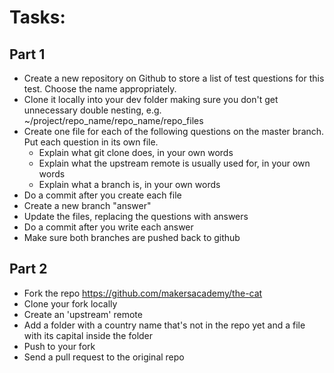 Tasks:
===

Part 1
------

* Create a new repository on Github to store a list of test questions for this test. Choose the name appropriately.
* Clone it locally into your dev folder making sure you don't get unnecessary double nesting, e.g. ~/project/repo_name/repo_name/repo_files
* Create one file for each of the following questions on the master branch. Put each question in its own file.
	* Explain what git clone does, in your own words
	* Explain what the upstream remote is usually used for, in your own words
	* Explain what a branch is, in your own words
* Do a commit after you create each file
* Create a new branch "answer"
* Update the files, replacing the questions with answers
* Do a commit after you write each answer
* Make sure both branches are pushed back to github


Part 2
------

* Fork the repo https://github.com/makersacademy/the-cat
* Clone your fork locally
* Create an 'upstream' remote
* Add a folder with a country name that's not in the repo yet and a file with its capital inside the folder
* Push to your fork
* Send a pull request to the original repo

